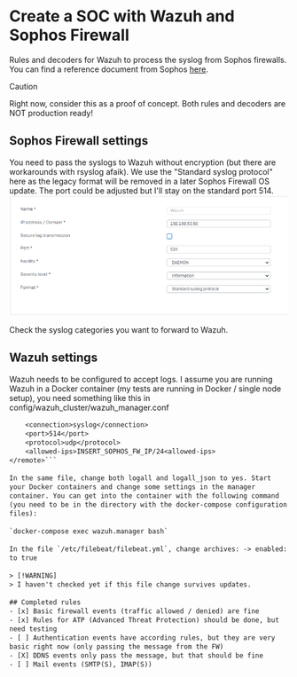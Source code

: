 # Create a SOC with Wazuh and Sophos Firewall
Rules and decoders for Wazuh to process the syslog from Sophos firewalls. You can find a reference document from Sophos [here](https://docs.sophos.com/nsg/sophos-firewall/20.0/pdf/sf-syslog-guide-20.0.pdf).

> [!CAUTION]
> Right now, consider this as a proof of concept. Both rules and decoders are NOT production ready!

## Sophos Firewall settings
You need to pass the syslogs to Wazuh without encryption (but there are workarounds with rsyslog afaik). We use the "Standard syslog protocol" here as the legacy format will be removed in a later Sophos Firewall OS update. The port could be adjusted but I'll stay on the standard port 514. 
![Image](images/Sophos.png)

Check the syslog categories you want to forward to Wazuh.

## Wazuh settings
Wazuh needs to be configured to accept logs. I assume you are running Wazuh in a Docker container (my tests are running in Docker / single node setup), you need something like this in config/wazuh_cluster/wazuh_manager.conf

```<remote>
    <connection>syslog</connection>
    <port>514</port>
    <protocol>udp</protocol>
    <allowed-ips>INSERT_SOPHOS_FW_IP/24<allowed-ips>
</remote>```

In the same file, change both logall and logall_json to yes. Start your Docker containers and change some settings in the manager container. You can get into the container with the following command (you need to be in the directory with the docker-compose configuration files):

`docker-compose exec wazuh.manager bash`

In the file `/etc/filebeat/filebeat.yml`, change archives: -> enabled: to true

> [!WARNING]
> I haven't checked yet if this file change survives updates.

## Completed rules
- [x] Basic firewall events (traffic allowed / denied) are fine
- [x] Rules for ATP (Advanced Threat Protection) should be done, but need testing
- [ ] Authentication events have according rules, but they are very basic right now (only passing the message from the FW)
- [X] DDNS events only pass the message, but that should be fine
- [ ] Mail events (SMTP(S), IMAP(S))
